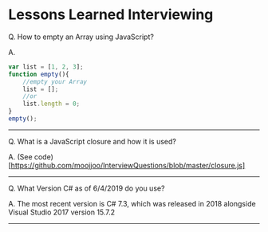 # Lessons Learned Interviewing #

Q. How to empty an Array using JavaScript?

A.  
```JavaScript
var list = [1, 2, 3];
function empty(){
    //empty your Array
    list = [];
    //or
    list.length = 0;
}
empty();
```
-------------------------------------------------
Q. What is a JavaScript closure and how it is used?

A. (See code) [https://github.com/moojjoo/InterviewQuestions/blob/master/closure.js]

-----------------------------------------------------------------------------------

Q. What Version C# as of 6/4/2019 do you use?

A. The most recent version is C# 7.3, which was released in 2018 alongside Visual Studio 2017 version 15.7.2

-----------------------------------------------------------------------------------


